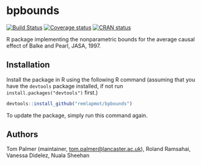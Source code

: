 # bpbounds

[![Build Status](https://travis-ci.org/remlapmot/bpbounds.svg?branch=master)](https://travis-ci.org/remlapmot/bpbounds)
[![Coverage status](https://codecov.io/gh/remlapmot/bpbounds/branch/master/graph/badge.svg)](https://codecov.io/github/remlapmot/bpbounds?branch=master)
[![CRAN status](https://www.r-pkg.org/badges/version/bpbounds)](https://cran.r-project.org/package=bpbounds)

R package implementing the nonparametric bounds for the average causal effect of Balke and Pearl, JASA, 1997.

## Installation

Install the package in R using the following R command (assuming that you have the `devtools` 
package installed, if not run `install.packages("devtools")` first.)

``` r
devtools::install_github("remlapmot/bpbounds")
```
To update the package, simply run this command again.

## Authors
Tom Palmer (maintainer, tom.palmer@lancaster.ac.uk), Roland Ramsahai, Vanessa Didelez, Nuala Sheehan
